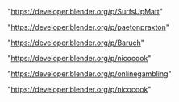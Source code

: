 "https://developer.blender.org/p/SurfsUpMatt"

"https://developer.blender.org/p/paetonpraxton"

"https://developer.blender.org/p/Baruch"

"https://developer.blender.org/p/nicocook"

 
"https://developer.blender.org/p/onlinegambling"


"https://developer.blender.org/p/nicocook"


 
